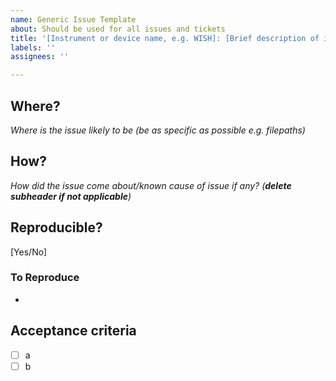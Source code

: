 ```yaml
---
name: Generic Issue Template
about: Should be used for all issues and tickets
title: '[Instrument or device name, e.g. WISH]: [Brief description of issue]'
labels: ''
assignees: ''

---
```


## Where?
_Where is the issue likely to be (be as specific as possible e.g. filepaths)_

## How?
_How did the issue come about/known cause of issue if any? (**delete subheader if not applicable**)_

## Reproducible?
[Yes/No]

### To Reproduce
- 

## Acceptance criteria 
- [ ] a
- [ ] b
